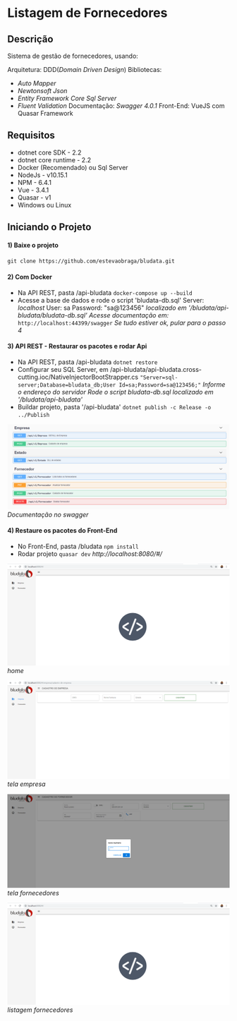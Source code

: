 # Listagem de Fornecedores

## Descrição
Sistema de gestão de fornecedores, usando: 

Arquitetura: DDD(_Domain Driven Design_) 
Bibliotecas: 
- _Auto Mapper_ 
- _Newtonsoft Json_ 
- _Entity Framework Core Sql Server_ 
- _Fluent Validation_ 
Documentação: _Swagger 4.0.1_ 
Front-End: VueJS com Quasar Framework

## Requisitos 
- dotnet core SDK - 2.2 
- dotnet core runtime - 2.2 
- Docker (Recomendado) ou Sql Server 
- NodeJs - v10.15.1
- NPM - 6.4.1
- Vue - 3.4.1 
- Quasar - v1
- Windows ou Linux 

## Iniciando o Projeto
#### 1) Baixe o projeto
`git clone https://github.com/estevaobraga/bludata.git` 

#### 2) Com Docker 
- Na API REST, pasta /api-bludata 
`docker-compose up --build` 
- Acesse a base de dados e rode o script 'bludata-db.sql' 
Server: _localhost_ 
User: sa 
Password: "sa@123456" 
_localizado em '/bludata/api-bludata/bludata-db.sql'_ 
_Acesse documentação em:_ 
`http://localhost:44399/swagger` 
_Se tudo estiver ok, pular para o passo 4_ 

#### 3) API REST - Restaurar os pacotes e rodar Api
- Na API REST, pasta /api-bludata 
`dotnet restore` 
- Configurar seu SQL Server, em /api-bludata/api-bludata.cross-cutting.ioc/NativeInjectorBootStrapper.cs 
`"Server=sql-server;Database=bludata_db;User Id=sa;Password=sa@123456;"` 
_Informe o endereço do servidor_ 
_Rode o script bludata-db.sql localizado em '/bludata/api-bludata'_ 
- Buildar projeto, pasta '/api-bludata' 
`dotnet publish -c Release -o ../Publish` 

![Alt Text](/api-bludata/docs/Swagger.PNG)  
_Documentação no swagger_ 

#### 4) Restaure os pacotes do Front-End 
- No Front-End, pasta /bludata 
`npm install` 
- Rodar projeto 
`quasar dev` 
_http://localhost:8080/#/_ 

![Alt Text](/bludata/docs/home.PNG)  
_home_ 

![Alt Text](/bludata/docs/empresa.PNG)  
_tela empresa_ 

![Alt Text](/bludata/docs/telefone.PNG)  
_tela fornecedores_

![Alt Text](/bludata/docs/home.PNG)  
_listagem fornecedores_ 